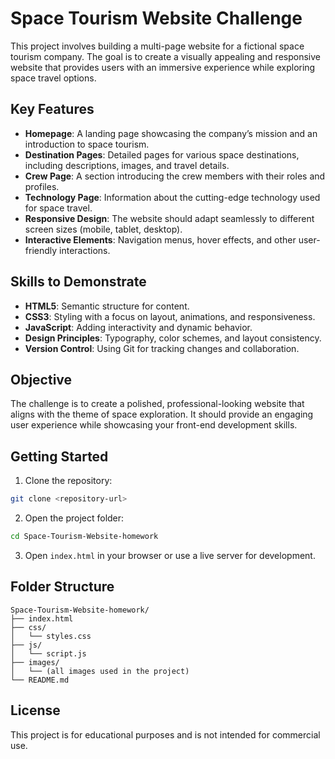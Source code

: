 # Space Tourism Website Challenge  
This project involves building a multi-page website for a fictional space tourism company. The goal is to create a visually appealing and responsive website that provides users with an immersive experience while exploring space travel options.  

## Key Features  
- **Homepage**: A landing page showcasing the company’s mission and an introduction to space tourism.  
- **Destination Pages**: Detailed pages for various space destinations, including descriptions, images, and travel details.  
- **Crew Page**: A section introducing the crew members with their roles and profiles.  
- **Technology Page**: Information about the cutting-edge technology used for space travel.  
- **Responsive Design**: The website should adapt seamlessly to different screen sizes (mobile, tablet, desktop).  
- **Interactive Elements**: Navigation menus, hover effects, and other user-friendly interactions.  

## Skills to Demonstrate  
- **HTML5**: Semantic structure for content.  
- **CSS3**: Styling with a focus on layout, animations, and responsiveness.  
- **JavaScript**: Adding interactivity and dynamic behavior.  
- **Design Principles**: Typography, color schemes, and layout consistency.  
- **Version Control**: Using Git for tracking changes and collaboration.  

## Objective  
The challenge is to create a polished, professional-looking website that aligns with the theme of space exploration. It should provide an engaging user experience while showcasing your front-end development skills.  

## Getting Started  
1. Clone the repository:  
  ```bash  
  git clone <repository-url>  
  ```  
2. Open the project folder:  
  ```bash  
  cd Space-Tourism-Website-homework  
  ```  
3. Open `index.html` in your browser or use a live server for development.  

## Folder Structure  
```
Space-Tourism-Website-homework/  
├── index.html  
├── css/  
│   └── styles.css  
├── js/  
│   └── script.js  
├── images/  
│   └── (all images used in the project)  
└── README.md  
```  

## License  
This project is for educational purposes and is not intended for commercial use.  
